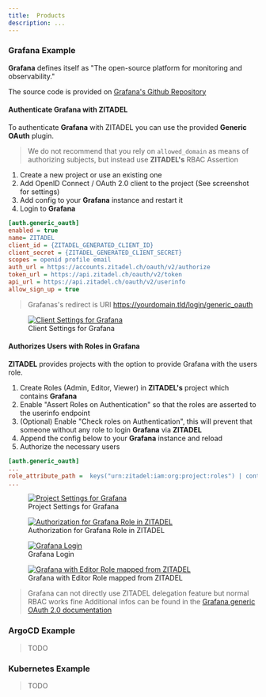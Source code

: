 ```yaml
---
title:  Products
description: ...
---
```


### Grafana Example

**Grafana** defines itself as "The open-source platform for monitoring and observability."

The source code is provided on [Grafana's Github Repository](https://github.com/grafana/grafana)

#### Authenticate Grafana with ZITADEL

To authenticate **Grafana** with ZITADEL you can use the provided **Generic OAuth** plugin.

> We do not recommend that you rely on `allowed_domain` as means of authorizing subjects, but instead use **ZITADEL's** RBAC Assertion

1. Create a new project or use an existing one
2. Add OpenID Connect / OAuth 2.0 client to the project (See screenshot for settings)
3. Add config to your **Grafana** instance and restart it
4. Login to **Grafana**

```ini
[auth.generic_oauth]
enabled = true
name= ZITADEL
client_id = {ZITADEL_GENERATED_CLIENT_ID}
client_secret = {ZITADEL_GENERATED_CLIENT_SECRET}
scopes = openid profile email
auth_url = https://accounts.zitadel.ch/oauth/v2/authorize
token_url = https://api.zitadel.ch/oauth/v2/token
api_url = https://api.zitadel.ch/oauth/v2/userinfo
allow_sign_up = true
```

> Grafanas's redirect is URI https://yourdomain.tld/login/generic_oauth

<div class="zitadel-gallery" itemscope itemtype="http://schema.org/ImageGallery">
    <figure itemprop="associatedMedia" itemscope itemtype="http://schema.org/ImageObject">
        <a href="img/grafana_client_settings.png" itemprop="contentUrl" data-size="1920x1080">
            <img src="img/grafana_client_settings.png" itemprop="thumbnail" alt="Client Settings for Grafana" />
        </a>
        <figcaption itemprop="caption description">Client Settings for Grafana</figcaption>
    </figure>
</div>

#### Authorizes Users with Roles in Grafana

**ZITADEL** provides projects with the option to provide Grafana with the users role.

1. Create Roles (Admin, Editor, Viewer) in **ZITADEL's** project which contains **Grafana**
2. Enable "Assert Roles on Authentication" so that the roles are asserted to the userinfo endpoint
3. (Optional) Enable "Check roles on Authentication", this will prevent that someone without any role to login **Grafana** via **ZITADEL**
4. Append the config below to your **Grafana** instance and reload
5. Authorize the necessary users

```ini
[auth.generic_oauth]
...
role_attribute_path =  keys("urn:zitadel:iam:org:project:roles") | contains(@, 'Admin') && 'Admin' || contains(@, 'Editor') && 'Editor' || 'Viewer'
...
```

<div class="zitadel-gallery" itemscope itemtype="http://schema.org/ImageGallery">
    <figure itemprop="associatedMedia" itemscope itemtype="http://schema.org/ImageObject">
        <a href="img/grafana_project_settings.png" itemprop="contentUrl" data-size="1920x1080">
            <img src="img/grafana_project_settings.png" itemprop="thumbnail" alt="Project Settings for Grafana" />
        </a>
        <figcaption itemprop="caption description">Project Settings for Grafana</figcaption>
    </figure>
    <figure itemprop="associatedMedia" itemscope itemtype="http://schema.org/ImageObject">
        <a href="img/grafana_zitadel_authorization.png" itemprop="contentUrl" data-size="1920x1080">
            <img src="img/grafana_zitadel_authorization.png" itemprop="thumbnail" alt="Authorization for Grafana Role in ZITADEL" />
        </a>
        <figcaption itemprop="caption description">Authorization for Grafana Role in ZITADEL</figcaption>
    </figure>
    <figure itemprop="associatedMedia" itemscope itemtype="http://schema.org/ImageObject">
        <a href="img/grafana_login_button.png" itemprop="contentUrl" data-size="1920x1080">
            <img src="img/grafana_login_button.png" itemprop="thumbnail" alt="Grafana Login" />
        </a>
        <figcaption itemprop="caption description">Grafana Login</figcaption>
    </figure>
    <figure itemprop="associatedMedia" itemscope itemtype="http://schema.org/ImageObject">
        <a href="img/grafana_profile_settings.png" itemprop="contentUrl" data-size="1920x1080">
            <img src="img/grafana_profile_settings.png" itemprop="thumbnail" alt="Grafana with Editor Role mapped from ZITADEL" />
        </a>
        <figcaption itemprop="caption description">Grafana with Editor Role mapped from ZITADEL</figcaption>
    </figure>
</div>

> Grafana can not directly use ZITADEL delegation feature but normal RBAC works fine
> Additional infos can be found in the [Grafana generic OAuth 2.0 documentation](https://grafana.com/docs/grafana/latest/auth/generic-oauth/)

### ArgoCD Example

> TODO

### Kubernetes Example

> TODO
